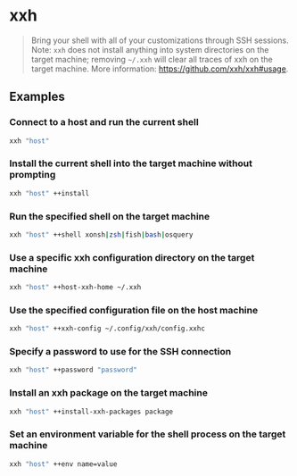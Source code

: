 # xxh

> Bring your shell with all of your customizations through SSH sessions. Note: `xxh` does not install anything into system directories on the target machine; removing `~/.xxh` will clear all traces of xxh on the target machine. More information: <https://github.com/xxh/xxh#usage>.

## Examples

### Connect to a host and run the current shell

```bash
xxh "host"
```

### Install the current shell into the target machine without prompting

```bash
xxh "host" ++install
```

### Run the specified shell on the target machine

```bash
xxh "host" ++shell xonsh|zsh|fish|bash|osquery
```

### Use a specific xxh configuration directory on the target machine

```bash
xxh "host" ++host-xxh-home ~/.xxh
```

### Use the specified configuration file on the host machine

```bash
xxh "host" ++xxh-config ~/.config/xxh/config.xxhc
```

### Specify a password to use for the SSH connection

```bash
xxh "host" ++password "password"
```

### Install an xxh package on the target machine

```bash
xxh "host" ++install-xxh-packages package
```

### Set an environment variable for the shell process on the target machine

```bash
xxh "host" ++env name=value
```

